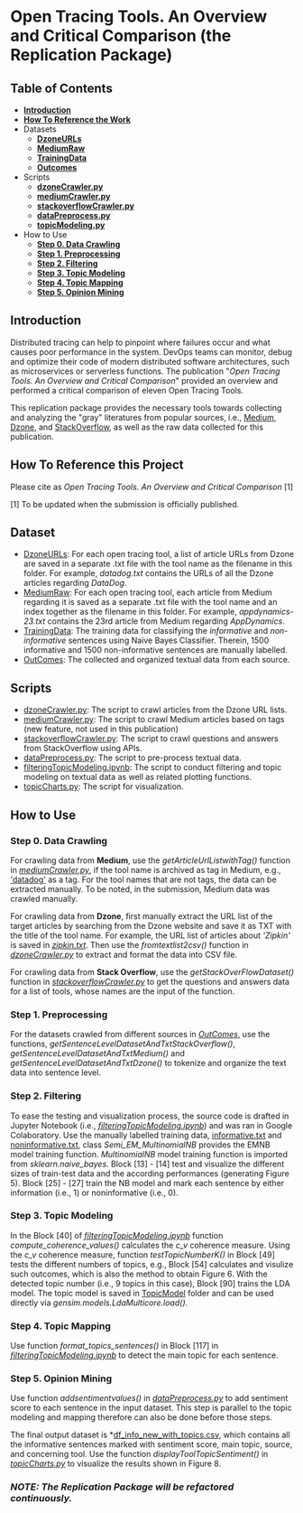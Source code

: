# Open Tracing Tools. An Overview and Critical Comparison (the Replication Package)

## Table of Contents
* **[Introduction](#Introduction)**
* **[How To Reference the Work](#How-to-reference-the-work)**
* Datasets
  * **[DzoneURLs](#Dataset)**
  * **[MediumRaw](#Dataset)**
  * **[TrainingData](#Dataset)**
  * **[Outcomes](#Dataset)**
* Scripts
  * **[dzoneCrawler.py](#Scripts)**
  * **[mediumCrawler.py](#Scripts)**
  * **[stackoverflowCrawler.py](#Scripts)**
  * **[dataPreprocess.py](#Scripts)**
  * **[topicModeling.py](#Scripts)**
* How to Use
  * **[Step 0. Data Crawling](#step-0-data-crawling)**
  * **[Step 1. Preprocessing](#step-1-preprocessing)**
  * **[Step 2. Filtering](#step-2-filtering)**
  * **[Step 3. Topic Modeling](#step-3-topic-modeling)**
  * **[Step 4. Topic Mapping](#step-4-topic-mapping)**
  * **[Step 5. Opinion Mining](#step-5-opinion-mining)**


## Introduction
Distributed tracing can help to pinpoint where failures occur and what causes poor performance in the system. DevOps teams can monitor, debug and optimize their code of modern distributed software architectures, such as microservices or serverless functions. The publication "*Open Tracing Tools. An Overview and Critical Comparison*" provided an overview and performed a
critical comparison of eleven Open Tracing Tools. 

This replication package provides the necessary tools towards collecting and analyzing the "gray" literatures from popular sources, i.e., [Medium](https://medium.com/), [Dzone](https://dzone.com/), and [StackOverflow](https://stackoverflow.com/), as well as the raw data collected for this publication.

## How To Reference this Project
Please cite as *Open Tracing Tools. An Overview and Critical Comparison* [1]

[1] To be updated when the submission is officially published.

## Dataset
* [DzoneURLs](https://github.com/talrasha/OpenTracingToolsMLR/tree/main/Dataset/DzoneURLs): For each open tracing tool, a list of article URLs from Dzone are saved in a separate .txt file with the tool name as the filename in this folder. For example, *datadog.txt* contains the URLs of all the Dzone articles regarding *DataDog*. 
* [MediumRaw](https://github.com/talrasha/OpenTracingToolsMLR/tree/main/Dataset/MediumRaw): For each open tracing tool, each article from Medium regarding it is saved as a separate .txt file with the tool name and an index together as the filename in this folder. For example, *appdynamics-23.txt* contains the 23rd article from Medium regarding *AppDynamics*.
* [TrainingData](https://github.com/talrasha/OpenTracingToolsMLR/tree/main/Dataset/TrainingData): The training data for classifying the *informative* and *non-informative* sentences using Naive Bayes Classifier. Therein, 1500 informative and 1500 non-informative sentences are manually labelled.
* [OutComes](https://github.com/talrasha/OpenTracingToolsMLR/tree/main/Dataset/Outcomes): The collected and organized textual data from each source.

## Scripts
* [dzoneCrawler.py](https://github.com/talrasha/OpenTracingToolsMLR/blob/main/Scripts/dzoneCrawler.py): The script to crawl articles from the Dzone URL lists. 
* [mediumCrawler.py](https://github.com/talrasha/OpenTracingToolsMLR/blob/main/Scripts/mediumCrawler.py): The script to crawl Medium articles based on tags (new feature, not used in this publication)
* [stackoverflowCrawler.py](https://github.com/talrasha/OpenTracingToolsMLR/blob/main/Scripts/stackoverflowCrawler.py): The script to crawl questions and answers from StackOverflow using APIs.
* [dataPreprocess.py](https://github.com/talrasha/OpenTracingToolsMLR/blob/main/Scripts/dataPreprocess.py): The script to pre-process textual data.
* [filteringTopicModeling.ipynb](https://github.com/talrasha/OpenTracingToolsMLR/blob/main/Scripts/filteringTopicModeling.ipynb): The script to conduct filtering and topic modeling on textual data as well as related plotting functions.
* [topicCharts.py](https://github.com/talrasha/OpenTracingToolsMLR/blob/main/Scripts/topicCharts.py): The script for visualization.

## How to Use

### Step 0. Data Crawling

For crawling data from **Medium**, use the *getArticleUrlListwithTag()* function in *[mediumCrawler.py](https://github.com/talrasha/OpenTracingToolsMLR/blob/main/Scripts/mediumCrawler.py)*, if the tool name is archived as tag in Medium, e.g., ['datadog'](https://medium.com/tag/datadog/archive) as a tag. For the tool names that are not tags, the data can be extracted manually. To be noted, in the submission, Medium data was crawled manually.

For crawling data from **Dzone**, first manually extract the URL list of the target articles by searching from the Dzone website and save it as TXT with the title of the tool name. For example, the URL list of articles about *'Zipkin'* is saved in *[zipkin.txt](https://github.com/talrasha/OpenTracingToolsMLR/tree/main/Dataset/DzoneURLs/zipkin.txt)*. Then use the *fromtextlist2csv()* function in *[dzoneCrawler.py](https://github.com/talrasha/OpenTracingToolsMLR/blob/main/Scripts/dzoneCrawler.py)* to extract and format the data into CSV file.

For crawling data from **Stack Overflow**, use the *getStackOverFlowDataset()* function in *[stackoverflowCrawler.py](https://github.com/talrasha/OpenTracingToolsMLR/blob/main/Scripts/stackoverflowCrawler.py)* to get the questions and answers data for a list of tools, whose names are the input of the function. 

### Step 1. Preprocessing

For the datasets crawled from different sources in *[OutComes](https://github.com/talrasha/OpenTracingToolsMLR/tree/main/Dataset/Outcomes)*, use the functions, *getSentenceLevelDatasetAndTxtStackOverflow()*, *getSentenceLevelDatasetAndTxtMedium()* and *getSentenceLevelDatasetAndTxtDzone()* to tokenize and organize the text data into sentence level. 

### Step 2. Filtering

To ease the testing and visualization process, the source code is drafted in Jupyter Notebook (i.e., *[filteringTopicModeling.ipynb](https://github.com/talrasha/OpenTracingToolsMLR/blob/main/Scripts/filteringTopicModeling.ipynb)*) and was ran in Google Colaboratory. Use the manually labelled training data, [informative.txt](https://github.com/talrasha/OpenTracingToolsMLR/tree/main/Dataset/TrainingData/informative.txt) and [noninformative.txt](https://github.com/talrasha/OpenTracingToolsMLR/tree/main/Dataset/TrainingData/noninformative.txt), class *Semi_EM_MultinomialNB* provides the EMNB model training function. *MultinomialNB* model training function is imported from *sklearn.naive_bayes*. Block [13] - [14] test and visualize the different sizes of train-test data and the according performances (generating Figure 5). Block [25] - [27] train the NB model and mark each sentence by either information (i.e., 1) or noninformative (i.e., 0).

### Step 3. Topic Modeling

In the Block [40] of *[filteringTopicModeling.ipynb](https://github.com/talrasha/OpenTracingToolsMLR/blob/main/Scripts/filteringTopicModeling.ipynb)* function *compute_coherence_values()* calculates the *c_v* coherence measure. Using the *c_v* coherence measure, function *testTopicNumberK()* in Block [49] tests the different numbers of topics, e.g., Block [54] calculates and visulize such outcomes, which is also the method to obtain Figure 6. With the detected topic number (i.e., 9 topics in this case), Block [90] trains the LDA model. The topic model is saved in [TopicModel](https://github.com/talrasha/OpenTracingToolsMLR/tree/main/Dataset/TopicModel) folder and can be used directly via *gensim.models.LdaMulticore.load()*.

### Step 4. Topic Mapping

Use function *format_topics_sentences()* in Block [117] in *[filteringTopicModeling.ipynb](https://github.com/talrasha/OpenTracingToolsMLR/blob/main/Scripts/filteringTopicModeling.ipynb)* to detect the main topic for each sentence. 

### Step 5. Opinion Mining

Use function *addsentimentvalues()* in *[dataPreprocess.py](https://github.com/talrasha/OpenTracingToolsMLR/blob/main/Scripts/dataPreprocess.py)* to add sentiment score to each sentence in the input dataset. This step is parallel to the topic modeling and mapping therefore can also be done before those steps. 

The final output dataset is *[df_info_new_with_topics.csv](https://github.com/talrasha/OpenTracingToolsMLR/tree/main/Dataset/Outcomes/df_info_new_with_topics.csv), which contains all the informative sentences marked with sentiment score, main topic, source, and concerning tool. Use the function *displayToolTopicSentiment()* in *[topicCharts.py](https://github.com/talrasha/OpenTracingToolsMLR/blob/main/Scripts/topicCharts.py)* to visualize the results shown in Figure 8.

### *NOTE: The Replication Package will be refactored continuously.*


